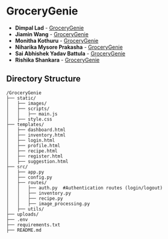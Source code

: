 # GroceryGenie

- **Dimpal Lad** - [GroceryGenie](https://github.com/jasisboredsojoinedgithub/GroceryGenie)
- **Jiamin Wang** - [GroceryGenie](https://github.com/jasisboredsojoinedgithub/GroceryGenie)
- **Monitha Kothuru** - [GroceryGenie](https://github.com/jasisboredsojoinedgithub/GroceryGenie)
- **Niharika Mysore Prakasha** - [GroceryGenie](https://github.com/jasisboredsojoinedgithub/GroceryGenie)
- **Sai Abhishek Yadav Battula** - [GroceryGenie](https://github.com/jasisboredsojoinedgithub/GroceryGenie)
- **Rishika Shankara** - [GroceryGenie](https://github.com/jasisboredsojoinedgithub/GroceryGenie)

## Directory Structure

```
/GroceryGenie
├── static/
│   ├── images/
│   ├── scripts/
│   │   ├── main.js
│   ├── style.css
├── templates/
│   ├── dashboard.html
│   ├── inventory.html
│   ├── login.html
│   ├── profile.html
│   ├── recipe.html
│   ├── register.html
│   ├── suggestion.html
├── src/
│   ├── app.py
│   ├── config.py
│   ├── routes/
│   │   ├── auth.py  #Authentication routes (login/logout)
│   │   ├── inventory.py 
│   │   ├── recipe.py
│   │   ├── image_processing.py
│   ├── utils/
├── uploads/
├── .env
├── requirements.txt
├── README.md
```
